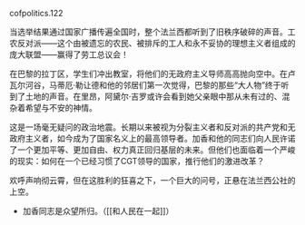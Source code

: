 cofpolitics.122

当选举结果通过国家广播传遍全国时，整个法兰西都听到了旧秩序破碎的声音。工农反对派——这个由被遗忘的农民、被排斥的工人和永不妥协的理想主义者组成的庞大联盟——赢得了劳工总议会！

在巴黎的拉丁区，学生们冲出教室，将他们的无政府主义导师高高抛向空中。在卢瓦尔河谷，马蒂厄·勒让德和他的邻居们第一次觉得，巴黎的那些“大人物”终于听到了土地的声音。在里昂，阿黛尔·吉罗或许会看到她父亲眼中那从未有过的、混杂着希望与不安的神情。

这是一场毫无疑问的政治地震。长期以来被视为分裂主义者和反对派的共产党和无政府主义者，如今成为了国家名义上的最高领导者。加香和他的同志们向人民许诺了一个更加平等、更加自由、权力真正回归基层的未来。但他们也面临着一个严峻的现实：如何在一个已经习惯了CGT领导的国家，推行他们的激进改革？

欢呼声响彻云霄，但在这胜利的狂喜之下，一个巨大的问号，正悬在法兰西公社的上空。

*  加香同志是众望所归。（[[和人民在一起]]）